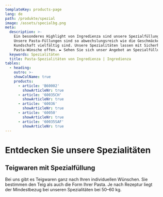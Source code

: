 ```yaml
---
templateKey: products-page
lang: de
path: /produkte/spezial
image: /assets/specialbg.png
meta:
  description: >-
    Ein besonderes Highlight von Ingredienza sind unsere Spezialfüllungen.
    Unsere Pasta-Füllungen sind so abwechslungsreich wie die Geschmäcker Ihrer
    Kundschaft vielfältig sind. Unsere Spezialitäten lassen mit Sicherheit keine
    Pasta-Wünsche offen. ► Sehen Sie sich unser Angebot an Spezialfüllungen an
  keywords: Spezialitäten 
  title: Pasta-Spezialitäten von Ingredienza | Ingredienza
tables:
  - heading: 
    outro: >-
    showColName: true
    products:
      - article: 'B60002'
        showArticleNr: true
      - article: '60035CH'
        showArticleNr: true
      - article: '60036'
        showArticleNr: true
      - article: '60050'
        showArticleNr: true
      - article: '60035SAF'
        showArticleNr: true
---
```

 
# Entdecken Sie unsere Spezialitäten 

## Teigwaren mit Spezial&shy;füllung

Bei uns gibt es Teigwaren ganz nach Ihren individuellen Wünschen. Sie bestimmen
den Teig als auch die Form Ihrer Pasta. Je nach Rezeptur liegt der Mindestbezug
bei unseren Spezialitäten bei 50–60 kg.
